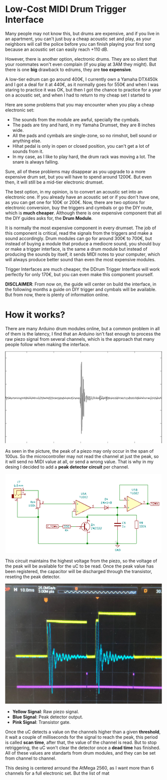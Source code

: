 # Low-Cost MIDI Drum Trigger Interface

Many people may not know this, but drums are expensive, and if you live in an apartment, you can't just buy a cheap acoustic set and play, as your neighbors will call the police before you can finish playing your first song because an acoustic set can easily reach +110 dB.

However, there is another option, electronic drums. They are so silent that your roommates won't even complain (if you play at 3AM they might). But there is one **big** drawback to edrums, they are **too expensive**.

A low-tier edrum can go around 400€, I currently own a Yamaha DTX450k and I got a deal for it at 440€, as it normally goes for 550€ and when I was staring to practice it was OK, but then I got the chance to practice for a year on a acoustic set, and when I had to return to my cheap set I started to 

Here are some problems that you may encounter when you play a cheap electronic set:
- The sounds from the module are awful, specially the cymbals.
- The pads are tiny and hard, in my Yamaha Drumset, they are 8 inches wide.
- All the pads and cymbals are single-zone, so no rimshot, bell sound or anything else.
- Hihat pedal is only in open or closed position, you can't get a lot of sounds from it.
- In my case, as I like to play hard, the drum rack was moving a lot. The snare is always falling.

Sure, all of these problems may disappear as you upgrade to a more expensive drum set, but you will have to spend around 1200€. But even then, it will still be a mid-tier electronic drumset.

The best option, in my opinion, is to convert an acoustic set into an electronic one. If you already have an acoustic set or if you don't have one, as you can get one for 100€ or 200€. Now, there are two options for electronic conversion, buy the triggers and cymbals or go the DIY route, which is **much cheaper**. Although there is one expensive component that all the DIY guides asks for, the **Drum Module**.

It is normally the most expensive component in every drumset. The job of this component is critical, read the signals from the triggers and make a sound accordingly. Drum modules can go for around 300€ to 700€, but instead of buying a module that produce a mediocre sound, you should buy or make a trigger interface, is the same a drum module but instead of producing the sounds by itself, it sends MIDI notes to your computer, which will always produce better sound than even the most expensive modules.

Trigger Interfaces are much cheaper, the DDrum Trigger Interface will work perfectly for only 170€, but you can even make this component yourself.

**DISCLAIMER**: From now on, the guide will center on build the interface, in the following months a guide on DIY trigger and cymbals will be available. But from now, there is plenty of information online.

# How it works?

There are many Arduino drum modules online, but a common problem in all of them is the latency, I find that an Arduino isn't fast enough to process the raw piezo signal from several channels, which is the approach that many people follow when making the interface. 

![Raw Piezo Signal](Pics/raw_piezo_sginal.png)

As seen in the picture, the peak of a piezo may only occur in the span of 100us. So the microcontroller may not read the channel at just the peak, so it will send no MIDI value at all, or send a wrong value. That is why in my desing I decided to add a **peak detector circuit** per channel.

![Peak Detector Circuit](Pics/peak_detector.png)

This circuit maintains the highest voltage from the piezo, so the voltage of the peak will be available for the uC to be read. Once the peak value has been registered, the capacitor will be discharged through the transistor, reseting the peak detector.

![](Pics/osc_flam.jpg)
- **Yellow Signal**: Raw piezo signal.
- **Blue Signal**: Peak detector output.
- **Pink Signal**: Transistor gate.

Once the uC detects a value on the channels higher than a given **threshold**, it wait a couple of milliseconds for the signal to reach the peak, this period is called **scan time**, after that, the value of the channel is read. But to stop retriggering, the uC won't clear the detector once a **dead time** has finished. All of these values are standarts from drum modules, and they can be set from channel to channel. 

This desing is centered arround the AtMega 2560, as I want more than 6 channels for a full electronic set. But the list of mat

